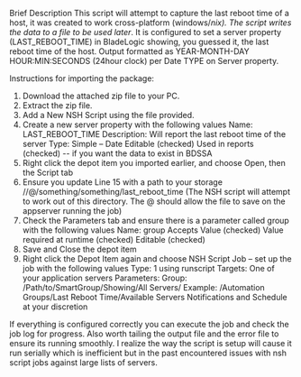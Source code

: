 Brief Description
This script will attempt to capture the last reboot time of a host, it was created to work cross-platform (windows/*nix). The script writes the data to a file to be used later*. It is configured to set a server property (LAST_REBOOT_TIME) in BladeLogic showing, you guessed it, the last reboot time of the host. Output formatted as YEAR-MONTH-DAY HOUR:MIN:SECONDS (24hour clock) per Date TYPE on Server property.
 
Instructions for importing the package:
1. Download the attached zip file to your PC.
2. Extract the zip file.
3. Add a New NSH Script using the file provided.
4. Create a new server property with the following values
    Name: LAST_REBOOT_TIME
    Description: Will report the last reboot time of the server
    Type: Simple – Date
    Editable (checked)
    Used in reports (checked) -- if you want the data to exist in BDSSA
5. Right click the depot item you imported earlier, and choose Open, then the Script tab
6. Ensure you update Line 15 with a path to your storage //@/something/something/last_reboot_time (The NSH script will attempt to work out of this directory. The @ should allow the file to save on the appserver running the job)
7. Check the Parameters tab and ensure there is a parameter called group with the following values
    Name: group
    Accepts Value (checked)
    Value required at runtime (checked)
    Editable (checked)
8. Save and Close the depot item
9. Right click the Depot Item again and choose NSH Script Job – set up the job with the following values
    Type: 1 using runscript
    Targets: One of your application servers
    Parameters:
    Group: /Path/to/SmartGroup/Showing/All Servers/
    Example: /Automation Groups/Last Reboot Time/Available Servers
    Notifications and Schedule at your discretion

If everything is configured correctly you can execute the job and check the job log for progress. Also worth tailing the output file and the error file to ensure its running smoothly. I realize the way the script is setup will cause it run serially which is inefficient but in the past encountered issues with nsh script jobs against large lists of servers. 
